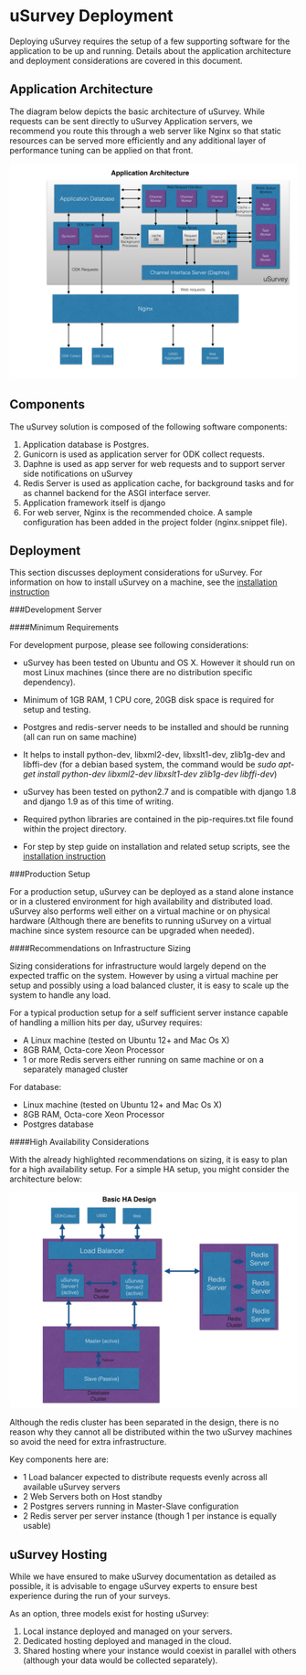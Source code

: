 uSurvey Deployment
==================

Deploying uSurvey requires the setup of a few supporting software for the application to be up and running. Details about the application architecture and deployment considerations are covered in this document.

Application Architecture
------------------------

The diagram below depicts the basic architecture of uSurvey. While requests can be sent directly to uSurvey Application servers, we recommend you route this through a web server like Nginx so that static resources can be served more efficiently and any additional layer of performance tuning can be applied on that front.
 
![uSurvey Architecture](./uSurvey-Software-Architecture.jpg)

Components
----------
The uSurvey solution is composed of the following software components:

1. Application database is Postgres.
2. Gunicorn is used as application server for ODK collect requests.
3. Daphne is used as app server for web requests and to support server side notifications on uSurvey
4. Redis Server is used as application cache, for background tasks and for as channel backend for the ASGI interface server.
5. Application framework itself is django 
6. For web server, Nginx is the recommended choice. A sample configuration has been added in the project folder (nginx.snippet file).

Deployment
----------

This section discusses deployment considerations for uSurvey. For information on how to install uSurvey on a machine, see the [installation instruction](./installation.md "Installation Instruction")

###Development Server

####Minimum Requirements

For development purpose, please see following considerations:

* uSurvey has been tested on Ubuntu and OS X. However it should run on most Linux machines (since there are no distribution specific dependency).

* Minimum of 1GB RAM, 1 CPU core, 20GB disk space is required for setup and testing.

* Postgres and redis-server needs to be installed and should be running (all can run on same machine)

* It helps to install python-dev, libxml2-dev, libxslt1-dev, zlib1g-dev and libffi-dev (for a debian based system, the command would be *sudo apt-get install python-dev libxml2-dev libxslt1-dev zlib1g-dev libffi-dev*)

* uSurvey has been tested on python2.7 and is compatible with django 1.8 and django 1.9 as of this time of writing. 

* Required python libraries are contained in the pip-requires.txt file found within the project directory.

* For step by step guide on installation and related setup scripts, see the [installation instruction](./installation.md "Installation Instruction")


###Production Setup

For a production setup, uSurvey can be deployed as a stand alone instance or in a clustered environment for high availability and distributed load. uSurvey also performs well either on a virtual machine or on physical hardware (Although there are benefits to running uSurvey on a virtual machine since system resource can be upgraded when needed).
  
####Recommendations on Infrastructure Sizing
  
Sizing considerations for infrastructure would largely depend on the expected traffic on the system. However by using a virtual machine per setup and possibly using a load balanced cluster, it is easy to scale up the system to handle any load.
 
For a typical production setup for a self sufficient server instance capable of handling a million hits per day, uSurvey requires:
 
* A Linux machine (tested on Ubuntu 12+ and Mac Os X)
* 8GB RAM, Octa-core Xeon Processor
* 1 or more Redis servers either running on same machine or on a separately managed cluster

For database:

* Linux machine (tested on Ubuntu 12+ and Mac Os X)
* 8GB RAM, Octa-core Xeon Processor
* Postgres database


####High Availability Considerations

With the already highlighted recommendations on sizing, it is easy to plan for a high availability setup. For a simple HA setup, you might consider the architecture below:


![Deployment Architecture](./uSurvey-Deployment-Architecture.jpg)

Although the redis cluster has been separated in the design, there is no reason why they cannot all be distributed within the two uSurvey machines so avoid the need for extra infrastructure.  

Key components here are:

* 1 Load balancer expected to distribute requests evenly across all available uSurvey servers 
* 2 Web Servers both on Host standby
* 2 Postgres servers running in Master-Slave configuration
* 2 Redis server per server instance (though 1 per instance is equally usable)

  
  
uSurvey Hosting
---------------

While we have ensured to make uSurvey documentation as detailed as possible, it is advisable to engage uSurvey experts to ensure best experience during the run of your surveys.
  
As an option, three models exist for hosting uSurvey:
  
1. Local instance deployed and managed on your servers.
2. Dedicated hosting deployed and managed in the cloud.
3. Shared hosting where your instance would coexist in parallel with others (although your data would be collected separately).
   